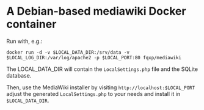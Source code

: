 # A Debian-based mediawiki Docker container

Run with, e.g.:

    docker run -d -v $LOCAL_DATA_DIR:/srv/data -v $LOCAL_LOG_DIR:/var/log/apache2 -p $LOCAL_PORT:80 fqxp/mediawiki

The LOCAL_DATA_DIR will contain the `LocalSettings.php` file and the SQLite
database.

Then, use the MediaWiki installer by visiting `http://localhost:$LOCAL_PORT`
adjust the generated `LocalSettings.php` to your needs and install it in `$LOCAL_DATA_DIR`.
